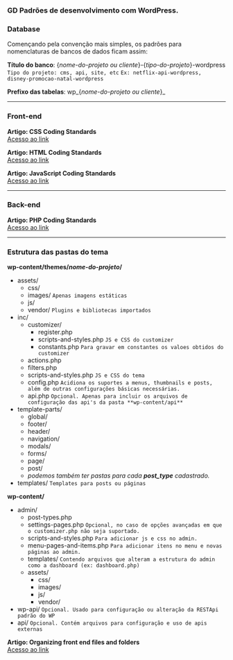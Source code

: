 ### GD Padrões de desenvolvimento com WordPress.

### Database

Començando pela convenção mais simples, os padrões para nomenclaturas de bancos de dados ficam assim:

**Título do banco**: {*nome-do-projeto ou cliente*}-{*tipo-do-projeto*}-wordpress <br>
`Tipo do projeto: cms, api, site, etc` `Ex: netflix-api-wordpress, disney-promocao-natal-wordpress`

**Prefixo das tabelas**: wp_{*nome-do-projeto ou cliente*}_

---

### Front-end

**Artigo: CSS Coding Standards**<br>
[Acesso ao link](https://developer.wordpress.org/coding-standards/wordpress-coding-standards/css/)

**Artigo: HTML Coding Standards**<br>
[Acesso ao link](https://developer.wordpress.org/coding-standards/wordpress-coding-standards/css/)

**Artigo: JavaScript Coding Standards**<br>
[Acesso ao link](https://developer.wordpress.org/coding-standards/wordpress-coding-standards/javascript/)

---

### Back-end

**Artigo: PHP Coding Standards**<br>
[Acesso ao link](https://developer.wordpress.org/coding-standards/wordpress-coding-standards/php/)

---

### Estrutura das pastas do tema

**wp-content/themes/*nome-do-projeto*/**
- assets/
  - css/
  - images/ `Apenas imagens estáticas`
  - js/
  - vendor/ `Plugins e bibliotecas importados`
- inc/
  - customizer/
    - register.php
    - scripts-and-styles.php `JS e CSS do customizer`
    - constants.php `Para gravar em constantes os valoes obtidos do customizer`
  - actions.php
  - filters.php
  - scripts-and-styles.php `JS e CSS do tema`
  - config.php `Acidiona os suportes a menus, thumbnails e posts, além de outras configurações básicas necessárias.`
  - api.php `Opcional. Apenas para incluir os arquivos de configuração das api's da pasta **wp-content/api**`
- template-parts/
  - global/ 
  - footer/
  - header/
  - navigation/
  - modals/
  - forms/
  - page/
  - post/
  - *podemos também ter pastas para cada **post_type** cadastrado.*
- templates/ `Templates para posts ou páginas`
  
**wp-content/**
- admin/
  - post-types.php
  - settings-pages.php `Opcional, no caso de opções avançadas em que o customizer.php não seja suportado.`
  - scripts-and-styles.php `Para adicionar js e css no admin.`
  - menu-pages-and-items.php `Para adicionar itens no menu e novas páginas ao admin.`
  - templates/ `Contendo arquivos que alteram a estrutura do admin como a dashboard (ex: dashboard.php)`
  - assets/
    - css/
    - images/
    - js/
    - vendor/ 
- wp-api/ `Opcional. Usado para configuração ou alteração da RESTApi padrão do WP`
- api/ `Opcional. Contém arquivos para configuração e uso de apis externas` 
    
**Artigo: Organizing front end files and folders**<br>
[Acesso ao link](https://developer.wordpress.org/themes/basics/organizing-theme-files/)
